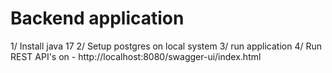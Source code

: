 # Backend application


1/ Install java 17
2/ Setup postgres on local system
3/ run application 
4/ Run REST API's on - http://localhost:8080/swagger-ui/index.html
